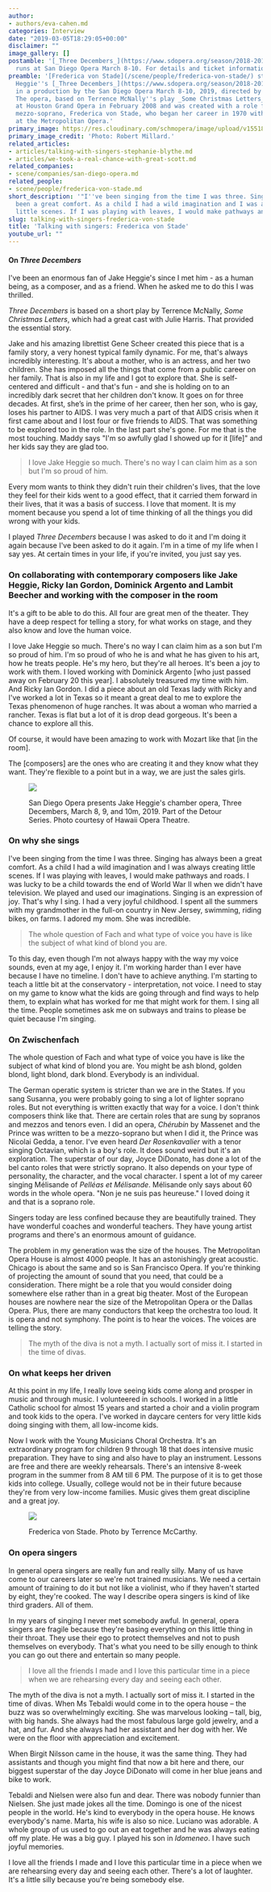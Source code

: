 ```yaml
---
author:
- authors/eva-cahen.md
categories: Interview
date: "2019-03-05T18:29:05+00:00"
disclaimer: ""
image_gallery: []
postamble: '[_Three Decembers_](https://www.sdopera.org/season/2018-2019-season/three-decembers)
  runs at San Diego Opera March 8-10. For details and ticket information, [click here](https://www.sdopera.org/season/2018-2019-season/three-decembers).'
preamble: '[Frederica von Stade](/scene/people/frederica-von-stade/) stars in Jake
  Heggie''s [_Three Decembers_](https://www.sdopera.org/season/2018-2019-season/three-decembers)
  in a production by the San Diego Opera March 8-10, 2019, directed by Karen Tiller.
  The opera, based on Terrence McNally''s play _Some Christmas Letters_, premiered
  at Houston Grand Opera in February 2008 and was created with a role for the great
  mezzo-soprano, Frederica von Stade, who began her career in 1970 with her debut
  at the Metropolitan Opera.'
primary_image: https://res.cloudinary.com/schmopera/image/upload/v1551812492/media/2019/03/sqvonStadeRobertMillard.jpg
primary_image_credit: 'Photo: Robert Millard.'
related_articles:
- articles/talking-with-singers-stephanie-blythe.md
- articles/we-took-a-real-chance-with-great-scott.md
related_companies:
- scene/companies/san-diego-opera.md
related_people:
- scene/people/frederica-von-stade.md
short_description: '"I''ve been singing from the time I was three. Singing has always
  been a great comfort. As a child I had a wild imagination and I was always creating
  little scenes. If I was playing with leaves, I would make pathways and roads."'
slug: talking-with-singers-frederica-von-stade
title: 'Talking with singers: Frederica von Stade'
youtube_url: ""
---
```

#### On _Three Decembers_

I've been an enormous fan of Jake Heggie's since I met him - as a human being, as a composer, and as a friend. When he asked me to do this I was thrilled.

_Three Decembers_ is based on a short play by Terrence McNally, _Some Christmas Letters_, which had a great cast with Julie Harris. That provided the essential story.

Jake and his amazing librettist Gene Scheer created this piece that is a family story, a very honest typical family dynamic. For me, that's always incredibly interesting. It's about a mother, who is an actress, and her two children. She has imposed all the things that come from a public career on her family. That is also in my life and I got to explore that. She is self-centered and difficult - and that's fun - and she is holding on to an incredibly dark secret that her children don't know. It goes on for three decades. At first, she’s in the prime of her career, then her son, who is gay, loses his partner to AIDS. I was very much a part of that AIDS crisis when it first came about and I lost four or five friends to AIDS. That was something to be explored too in the role. In the last part she's gone. For me that is the most touching. Maddy says "I'm so awfully glad I showed up for it \[life\]" and her kids say they are glad too.

> I love Jake Heggie so much. There's no way I can claim him as a son but I'm so proud of him.

Every mom wants to think they didn't ruin their children's lives, that the love they feel for their kids went to a good effect, that it carried them forward in their lives, that it was a basis of success. I love that moment. It is my moment because you spend a lot of time thinking of all the things you did wrong with your kids.

I played _Three Decembers_ because I was asked to do it and I'm doing it again because I've been asked to do it again. I'm in a time of my life when I say yes. At certain times in your life, if you're invited, you just say yes.

### On collaborating with contemporary composers like Jake Heggie, Ricky Ian Gordon, Dominick Argento and Lambit Beecher and working with the composer in the room

It's a gift to be able to do this. All four are great men of the theater. They have a deep respect for telling a story, for what works on stage, and they also know and love the human voice.

I love Jake Heggie so much. There's no way I can claim him as a son but I'm so proud of him. I'm so proud of who he is and what he has given to his art, how he treats people. He's my hero, but they're all heroes. It's been a joy to work with them. I loved working with Dominick Argento \[who just passed away on February 20 this year\]. I absolutely treasured my time with him. And Ricky Ian Gordon. I did a piece about an old Texas lady with Ricky and I've worked a lot in Texas so it meant a great deal to me to explore the Texas phenomenon of huge ranches. It was about a woman who married a rancher. Texas is flat but a lot of it is drop dead gorgeous. It's been a chance to explore all this.

Of course, it would have been amazing to work with Mozart like that \[in the room\].

The \[composers\] are the ones who are creating it and they know what they want. They're flexible to a point but in a way, we are just the sales girls.

<figure data-type="image">

![](https://res.cloudinary.com/schmopera/image/upload/v1551812622/media/2019/03/vonStadeThreeDecembers.jpg)

<figcaption>San Diego Opera presents Jake Heggie's chamber opera, Three Decembers, March 8, 9, and 10m, 2019. Part of the Detour Series. Photo courtesy of Hawaii Opera Theatre.</figcaption>

</figure>

### On why she sings

I've been singing from the time I was three. Singing has always been a great comfort. As a child I had a wild imagination and I was always creating little scenes. If I was playing with leaves, I would make pathways and roads. I was lucky to be a child towards the end of World War II when we didn't have television. We played and used our imaginations. Singing is an expression of joy. That's why I sing. I had a very joyful childhood. I spent all the summers with my grandmother in the full-on country in New Jersey, swimming, riding bikes, on farms. I adored my mom. She was incredible.

> The whole question of Fach and what type of voice you have is like the subject of what kind of blond you are.

To this day, even though I'm not always happy with the way my voice sounds, even at my age, I enjoy it. I'm working harder than I ever have because I have no timeline. I don't have to achieve anything. I'm starting to teach a little bit at the conservatory - interpretation, not voice. I need to stay on my game to know what the kids are going through and find ways to help them, to explain what has worked for me that might work for them. I sing all the time. People sometimes ask me on subways and trains to please be quiet because I'm singing.

### On Zwischenfach

The whole question of Fach and what type of voice you have is like the subject of what kind of blond you are. You might be ash blond, golden blond, light blond, dark blond. Everybody is an individual.

The German operatic system is stricter than we are in the States. If you sang Susanna, you were probably going to sing a lot of lighter soprano roles. But not everything is written exactly that way for a voice. I don't think composers think like that. There are certain roles that are sung by sopranos and mezzos and tenors even. I did an opera, _Chérubin_ by Massenet and the Prince was written to be a mezzo-soprano but when I did it, the Prince was Nicolai Gedda, a tenor. I've even heard _Der Rosenkavalier_ with a tenor singing Octavian, which is a boy's role. It does sound weird but it's an exploration. The superstar of our day, Joyce DiDonato, has done a lot of the bel canto roles that were strictly soprano. It also depends on your type of personality, the character, and the vocal character. I spent a lot of my career singing Mélisande of _Pelléas et Mélisande_. Mélisande only says about 60 words in the whole opera. "Non je ne suis pas heureuse." I loved doing it and that is a soprano role.

Singers today are less confined because they are beautifully trained. They have wonderful coaches and wonderful teachers. They have young artist programs and there's an enormous amount of guidance.

The problem in my generation was the size of the houses. The Metropolitan Opera House is almost 4000 people. It has an astonishingly great acoustic. Chicago is about the same and so is San Francisco Opera. If you're thinking of projecting the amount of sound that you need, that could be a consideration. There might be a role that you would consider doing somewhere else rather than in a great big theater. Most of the European houses are nowhere near the size of the Metropolitan Opera or the Dallas Opera. Plus, there are many conductors that keep the orchestra too loud. It is opera and not symphony. The point is to hear the voices. The voices are telling the story.

> The myth of the diva is not a myth. I actually sort of miss it. I started in the time of divas.

### On what keeps her driven

At this point in my life, I really love seeing kids come along and prosper in music and through music. I volunteered in schools. I worked in a little Catholic school for almost 15 years and started a choir and a violin program and took kids to the opera. I've worked in daycare centers for very little kids doing singing with them, all low-income kids.

Now I work with the Young Musicians Choral Orchestra. It's an extraordinary program for children 9 through 18 that does intensive music preparation. They have to sing and also have to play an instrument. Lessons are free and there are weekly rehearsals. There's an intensive 8-week program in the summer from 8 AM till 6 PM. The purpose of it is to get those kids into college. Usually, college would not be in their future because they're from very low-income families. Music gives them great discipline and a great joy.

<figure data-type="image">

![](https://res.cloudinary.com/schmopera/image/upload/v1551812563/media/2019/03/vonStadeTerrenceMcCarthy.jpg)

<figcaption>Frederica von Stade. Photo by Terrence McCarthy.</figcaption>

</figure>

### On opera singers

In general opera singers are really fun and really silly. Many of us have come to our careers later so we're not trained musicians. We need a certain amount of training to do it but not like a violinist, who if they haven't started by eight, they're cooked. The way I describe opera singers is kind of like third graders. All of them.

In my years of singing I never met somebody awful. In general, opera singers are fragile because they're basing everything on this little thing in their throat. They use their ego to protect themselves and not to push themselves on everybody. That's what you need to be silly enough to think you can go out there and entertain so many people.

> I love all the friends I made and I love this particular time in a piece when we are rehearsing every day and seeing each other.

The myth of the diva is not a myth. I actually sort of miss it. I started in the time of divas. When Ms Tebaldi would come in to the opera house – the buzz was so overwhelmingly exciting. She was marvelous looking – tall, big, with big hands. She always had the most fabulous large gold jewelry, and a hat, and fur. And she always had her assistant and her dog with her. We were on the floor with appreciation and excitement.

When Birgit Nilsson came in the house, it was the same thing. They had assistants and though you might find that now a bit here and there, our biggest superstar of the day Joyce DiDonato will come in her blue jeans and bike to work.

Tebaldi and Nielsen were also fun and dear. There was nobody funnier than Nielsen. She just made jokes all the time. Domingo is one of the nicest people in the world. He's kind to everybody in the opera house. He knows everybody's name. Marta, his wife is also so nice. Luciano was adorable. A whole group of us used to go out an eat together and he was always eating off my plate. He was a big guy. I played his son in _Idomeneo_. I have such joyful memories.

I love all the friends I made and I love this particular time in a piece when we are rehearsing every day and seeing each other. There's a lot of laughter. It's a little silly because you're being somebody else.